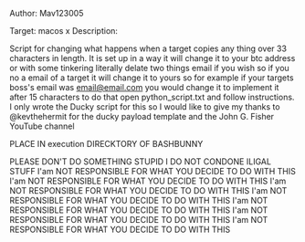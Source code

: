 Author: Mav123005

Target: macos x
Description:

Script for changing what happens when a target copies any thing over 33 characters in length. It is set up in a way it will change it to your btc address or with some tinkering literally delate two things email if you wish so if you no a email of a target it will change it to yours so for example if your targets boss's email was email@email.com you would change it to implement it after 15 characters to do that open python_script.txt and follow instructions. I only wrote the Ducky script for this so I would like to give my thanks to @kevthehermit for the ducky payload template and the John G. Fisher YouTube channel


PLACE IN execution DIRECKTORY OF BASHBUNNY


PLEASE DON'T DO SOMETHING STUPID I DO NOT CONDONE ILIGAL STUFF
I'am NOT RESPONSIBLE FOR WHAT YOU DECIDE TO DO WITH THIS
I'am NOT RESPONSIBLE FOR WHAT YOU DECIDE TO DO WITH THIS
I'am NOT RESPONSIBLE FOR WHAT YOU DECIDE TO DO WITH THIS
I'am NOT RESPONSIBLE FOR WHAT YOU DECIDE TO DO WITH THIS
I'am NOT RESPONSIBLE FOR WHAT YOU DECIDE TO DO WITH THIS
I'am NOT RESPONSIBLE FOR WHAT YOU DECIDE TO DO WITH THIS
I'am NOT RESPONSIBLE FOR WHAT YOU DECIDE TO DO WITH THIS
